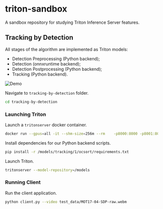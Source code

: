 # triton-sandbox

A sandbox repository for studying Triton Inference Server features.

## Tracking by Detection

All stages of the algorithm are implemented as Triton models:
 - Detection Preprocessing (Python backend);
 - Detection (onnxruntime backend);
 - Detection Postprocessing (Python backend);
 - Tracking (Python backend).

![Demo](https://github.com/voganesyan/triton-sandbox/blob/main/demo_gif/tracking-by-detection.gif)

Navigate to `tracking-by-detection` folder.
```bash
cd tracking-by-detection
```

### Launching Triton
Launch a `tritonserver` docker container.
```bash
docker run --gpus=all -it --shm-size=256m --rm    -p8000:8000 -p8001:8001 -p8002:8002   -v ${PWD}:/workspace/ -v ${PWD}/model_repository:/models   nvcr.io/nvidia/tritonserver:24.01-py3
```

Install dependencies for our Python backend scripts.
```bash
pip install -r /models/tracking/1/ocsort/requirements.txt
```

Launch Triton.
```bash
tritonserver --model-repository=/models
```

### Running Client
Run the client application.
```bash
python client.py --video test_data/MOT17-04-SDP-raw.webm
```
